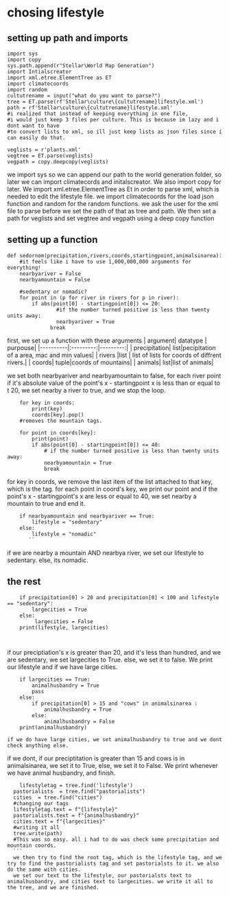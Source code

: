 # chosing lifestyle


## setting up path and imports

```
import sys
import copy
sys.path.append(r"Stellar\World Map Generation")
import Intialscreator
import xml.etree.ElementTree as ET
import climatecoords
import random
cultutrename = input("what do you want to parse?")
tree = ET.parse(rf'Stellar\culture\{cultutrename}lifestyle.xml')
path = rf'Stellar\culture\{cultutrename}lifestyle.xml'
#i realized that instead of keeping everything in one file,
#i would just keep 3 files per culture. This is because im lazy and i dont want to have
#to convert lists to xml, so ill just keep lists as json files since i can easily do that.

veglists = r'plants.xml'
vegtree = ET.parse(veglists)
vegpath = copy.deepcopy(veglists)
```
we import sys so we can append our path to the world generation folder, so later we can import climatecords and initalscreator.
We also import copy for later. We import xml.etree.ElementTree as Et in order
to parse xml, which is needed to edit the lifestyle file.
we import climatecoords for the load json function and random for the random functions. we ask the user for the xml file to parse before we set the path of that as tree and path.     We then set a path for veglists and set vegtree and vegpath using a deep copy function

## setting up a function

```
def sedornom(precipitation,rivers,coords,startingpoint,animalsinarea):
    #it feels like i have to use 1,000,000,000 arguments for everything!
    nearbyariver = False
    nearbyamountain = False

    #sedentary or nomadic?
    for point in (p for river in rivers for p in river):
        if abs(point[0] - startingpoint[0]) <= 20:
                #if the number turned positive is less than twenty units away:
                nearbyariver = True
              break
```
first, we set up a function with these arguments
| argument| datatype | purpouse|
|----------|:---------:|---------:|
| precipitation| list|pecipitation of a area, mac and min values|
| rivers |list | list of lists for coords of diffrent rivers.|
| coords| tuple|coords of mountains|
| animals| list|list of animals|





we set both nearbyariver and nearbyamountain to false, for each river point  if it's absolute value  of the point's x - startingpoint x is less than or equal to t  20, we set nearby a river to true, and we stop the loop.

```
    for key in coords:
        print(key)
        coords[key].pop()
    #removes the mountain tags.

    for point in coords[key]:
        print(point)
        if abs(point[0] - startingpoint[0]) <= 40:
            # if the number turned positive is less than twenty units away:
            nearbyamountain = True
            break
```
for key in coords, we remove the last item of the list attached to that key, which is the tag. for each point in coord's key, we print our point and if the point's x - startingpoint's x are less or equal to 40, we set nearby a mountain to true and end it.
```
    if nearbyamountain and nearbyariver == True:
        lifestyle = "sedentary"
    else:
        lifestyle = "nomadic"
       ``
```       
if we are nearby a mountain AND nearbya river, we set our lifestyle to sedentary. else, its nomadic.

## the rest

```
    if precipitation[0] > 20 and precipitation[0] < 100 and lifestyle == "sedentary":
        largecities = True
    else:
         largecities = False
    print(lifestyle, largecities)

 
```
if our preciptiation's x is greater than 20, and it's less than hundred, and we are sedentary, we set largecities to True. else, we set it to false. We print our lifestyle and if we have large cities.

```
    if largecities == True:
        animalhusbandry = True
        pass
    else:
        if precipitation[0] > 15 and "cows" in animalsinarea :
            animalhusbandry = True
        else:
            animalhusbandry = False
    print(animalhusbandry)
  ```
    if we do have large cities, we set animalhusbandry to true and we dont check anything else.
   if we dont, if our preciptitation is greater than 15 and cows is in animalsinarea, we set it to True, else, we set it to False.
   We print whenever we have animal husbandry, and finish.
  
  ```
      lifestyletag = tree.find('lifestyle')
    pastorialists  = tree.find("pastorialists")
    cities  = tree.find("cities")
    #changing our tags
    lifestyletag.text = f"{lifestyle}"
    pastorialists.text = f"{animalhusbandry}"
    cities.text = f"{largecities}"
    #writing it all
    tree.write(path)
    #This was so easy. all i had to do was check some precipitation and mountain coords.
    ```
    we then try to find the root tag, which is the lifestyle tag, and we try to find the pastorialists tag and set pastorialsts to it. we also do the same with cities.
    we set our text to the lifestyle, our pastorialsts text to animalhusbandry, and cities text to largecities. we write it all to the tree, and we are finished.

    

